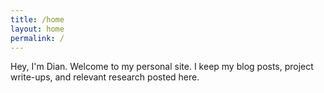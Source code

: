 ```yaml
---
title: /home
layout: home
permalink: /
---
```


Hey, I'm Dian. Welcome to my personal site. I keep my blog posts, project write-ups, and relevant research posted here.

